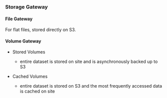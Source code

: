### Storage Gateway

#### File Gateway

For flat files, stored directly on S3.

#### Volume Gateway

- Stored Volumes
  - entire dataset is stored on site and is asynchronously backed up to S3

- Cached Volumes
  - entire dataset is stored on S3 and the most frequently accessed data is cached on site 
